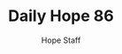 ---
image: /assets/img/daily-hope-default-artwork.png
title: Daily Hope 86
number: 86
categories:
  - Daily Hope
author: Hope Staff
notes: Daily Hope 86
embed: >-
  <iframe src="https://open.spotify.com/embed/episode/4sFL9MH48c6tRjwRYw7a7Y?utm_source=generator" width="400px" height="102px" frameborder=“0" scrolling=“no”></iframe>
---